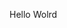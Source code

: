 Hello Wolrd


























































































































































































































































































































